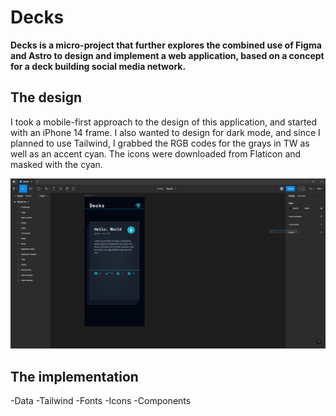 # Decks

**Decks is a micro-project that further explores the combined use of Figma and Astro to design and implement a web application, based on a concept for a deck building social media network.**

## The design

I took a mobile-first approach to the design of this application, and started with an iPhone 14 frame. I also wanted to design for dark mode, and since I planned to use Tailwind, I grabbed the RGB codes for the grays in TW as well as an accent cyan. The icons were downloaded from Flaticon and masked with the cyan.

![Figma design](https://raw.githubusercontent.com/blair3003/decks/master/public/decks-figma.PNG)

## The implementation

-Data
-Tailwind
-Fonts
-Icons
-Components